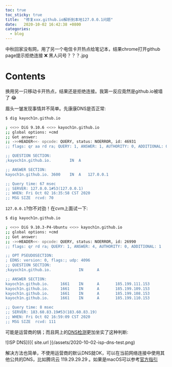 ```yaml
---
toc: true
toc_sticky: true
title:  "修复xxx.github.io解析到本地127.0.0.1问题"
date:   2020-10-02 16:42:38 +0800
categories: 
  - blog
---
```


中秋回家没有网，用了另一个电信卡开热点给笔记本，结果chrome打开github page提示拒绝连接 ❌ 黑人问号？？？.jpg

# Contents

换用另一只移动卡开热点，结果还是拒绝连接。我第一反应竟然是github.io被墙了 😂 

眉头一皱发现事情并不简单。先康康DNS是否正常:

```bash
$ dig kayoch1n.github.io

; <<>> DiG 9.10.6 <<>> kayoch1n.github.io
;; global options: +cmd
;; Got answer:
;; ->>HEADER<<- opcode: QUERY, status: NOERROR, id: 46931
;; flags: qr aa rd ra; QUERY: 1, ANSWER: 1, AUTHORITY: 0, ADDITIONAL: 0

;; QUESTION SECTION:
;kayoch1n.github.io.		IN	A

;; ANSWER SECTION:
kayoch1n.github.io.	3600	IN	A	127.0.0.1

;; Query time: 67 msec
;; SERVER: 127.0.0.1#53(127.0.0.1)
;; WHEN: Fri Oct 02 16:35:58 CST 2020
;; MSG SIZE  rcvd: 70
```

`127.0.0.1`?你不对劲！在cvm上面试一下:

```bash
$ dig kayoch1n.github.io

; <<>> DiG 9.10.3-P4-Ubuntu <<>> kayoch1n.github.io
;; global options: +cmd
;; Got answer:
;; ->>HEADER<<- opcode: QUERY, status: NOERROR, id: 26990
;; flags: qr rd ra; QUERY: 1, ANSWER: 4, AUTHORITY: 0, ADDITIONAL: 1

;; OPT PSEUDOSECTION:
; EDNS: version: 0, flags:; udp: 4096
;; QUESTION SECTION:
;kayoch1n.github.io.            IN      A

;; ANSWER SECTION:
kayoch1n.github.io.     1661    IN      A       185.199.111.153
kayoch1n.github.io.     1661    IN      A       185.199.109.153
kayoch1n.github.io.     1661    IN      A       185.199.108.153
kayoch1n.github.io.     1661    IN      A       185.199.110.153

;; Query time: 8 msec
;; SERVER: 183.60.83.19#53(183.60.83.19)
;; WHEN: Fri Oct 02 16:59:09 CST 2020
;; MSG SIZE  rcvd: 111
```

可能是运营商的锅；而且网上的[DNS检测](https://www.ping.cn/dns/kayoch1n.github.io)更加坐实了这种判断: 

![ISP DNS]({{ site.url }}/assets/2020-10-02-isp-dns-test.png)

解决方法也简单，不使用运营商的默认DNS就OK，可以在当前网络连接中使用其他公共的DNS，比如腾讯云 119.29.29.29 。如果是macOS可以参考[官方指引](https://support.apple.com/zh-cn/guide/mac-help/mh14127/mac)